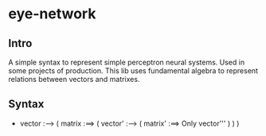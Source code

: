 # eye-network

## Intro
A simple syntax to represent simple perceptron neural systems. Used in some projects of production. This lib uses fundamental algebra to represent relations between vectors and matrixes.

## Syntax
- vector :--> ( matrix :==> ( vector' :--> ( matrix' :==> Only vector''' ) ) )

